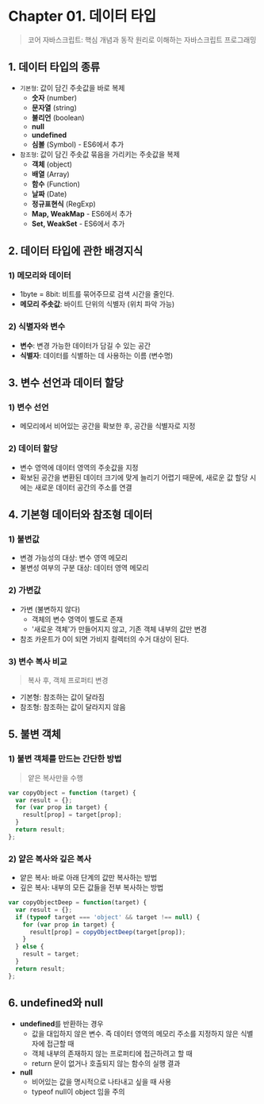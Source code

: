 # Chapter 01. 데이터 타입
> 코어 자바스크립트: 핵심 개념과 동작 원리로 이해하는 자바스크립트 프로그래밍

## 1. 데이터 타입의 종류
- ```기본형```: 값이 담긴 주솟값을 바로 복제
  - **숫자** (number)
  - **문자열** (string)
  - **불리언** (boolean)
  - **null**
  - **undefined**
  - **심볼** (Symbol) - ES6에서 추가 
- ```참조형```: 값이 담긴 주솟값 묶음을 가리키는 주솟값을 복제
  - **객체** (object)
  - **배열** (Array)
  - **함수** (Function)
  - **날짜** (Date)
  - **정규표현식** (RegExp)
  - **Map, WeakMap** - ES6에서 추가 
  - **Set, WeakSet** - ES6에서 추가 

## 2. 데이터 타입에 관한 배경지식
### 1) 메모리와 데이터
- 1byte = 8bit: 비트를 묶어주므로 검색 시간을 줄인다.
- **메모리 주솟값**: 바이트 단위의 식별자 (위치 파악 가능)
### 2) 식별자와 변수
- **변수**: 변경 가능한 데이터가 담길 수 있는 공간
- **식별자**: 데이터를 식별하는 데 사용하는 이름 (변수명)

## 3. 변수 선언과 데이터 할당
### 1) 변수 선언
- 메모리에서 비어있는 공간을 확보한 후, 공간을 식별자로 지정
### 2) 데이터 할당
- 변수 영역에 데이터 영역의 주솟값을 지정
- 확보된 공간을 변환된 데이터 크기에 맞게 늘리기 어렵기 때문에, 새로운 값 할당 시에는 새로운 데이터 공간의 주소를 연결

## 4. 기본형 데이터와 참조형 데이터
### 1) 불변값
- 변경 가능성의 대상: 변수 영역 메모리
- 불변성 여부의 구분 대상: 데이터 영역 메모리
### 2) 가변값
- 가변 (불변하지 않다)
  - 객체의 변수 영역이 별도로 존재
  - '새로운 객체'가 만들어지지 않고, 기존 객체 내부의 값만 변경
- 참조 카운트가 0이 되면 가비지 컬렉터의 수거 대상이 된다.
### 3) 변수 복사 비교
> 복사 후, 객체 프로퍼티 변경
- 기본형: 참조하는 값이 달라짐
- 참조형: 참조하는 값이 달라지지 않음

## 5. 불변 객체
### 1) 불변 객체를 만드는 간단한 방법
> 얕은 복사만을 수행
```js
var copyObject = function (target) {
  var result = {};
  for (var prop in target) {
    result[prop] = target[prop];
  }
  return result;
};
```
### 2) 얕은 복사와 깊은 복사
- 얕은 복사: 바로 아래 단계의 값만 복사하는 방법
- 깊은 복사: 내부의 모든 값들을 전부 복사하는 방법
```js
var copyObjectDeep = function(target) {
  var result = {};
  if (typeof target === 'object' && target !== null) {
    for (var prop in target) {
      result[prop] = copyObjectDeep(target[prop]);
    }
  } else {
    result = target;
  }
  return result;
};
```

## 6. undefined와 null
- **undefined**를 반환하는 경우
  - 값을 대입하지 않은 변수. 즉 데이터 영역의 메모리 주소를 지정하지 않은 식별자에 접근할 때
  - 객체 내부의 존재하지 않는 프로퍼티에 접근하려고 할 때
  - return 문이 없거나 호출되지 않는 함수의 실행 결과
- **null**
  - 비어있는 값을 명시적으로 나타내고 싶을 때 사용
  - typeof null이 object 임을 주의